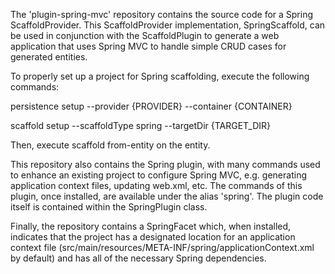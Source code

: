 The 'plugin-spring-mvc' repository contains the source code for a Spring ScaffoldProvider.  This ScaffoldProvider implementation, SpringScaffold,
can be used in conjunction with the ScaffoldPlugin to generate a web application that uses Spring MVC to handle simple CRUD cases for generated
entities.

To properly set up a project for Spring scaffolding, execute the following commands:

persistence setup --provider {PROVIDER} --container {CONTAINER}

scaffold setup --scaffoldType spring --targetDir {TARGET_DIR}

Then, execute scaffold from-entity on the entity.

This repository also contains the Spring plugin, with many commands used to enhance an existing project to configure Spring MVC, e.g.
generating application context files, updating web.xml, etc.  The commands of this plugin, once installed, are available under the alias 'spring'.
The plugin code itself is contained within the SpringPlugin class.

Finally, the repository contains a SpringFacet which, when installed, indicates that the project has a designated location for an application 
context file (src/main/resources/META-INF/spring/applicationContext.xml by default) and has all of the necessary Spring dependencies.
